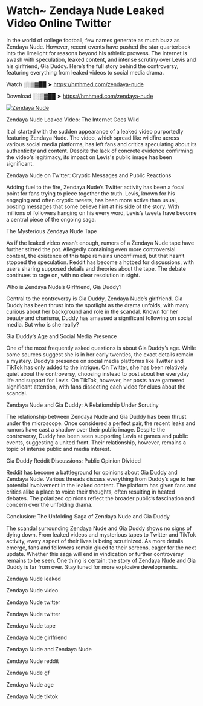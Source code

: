 # Watch~ Zendaya Nude Leaked Video Online Twitter

In the world of college football, few names generate as much buzz as Zendaya Nude. However, recent events have pushed the star quarterback into the limelight for reasons beyond his athletic prowess. The internet is awash with speculation, leaked content, and intense scrutiny over Levis and his girlfriend, Gia Duddy. Here’s the full story behind the controversy, featuring everything from leaked videos to social media drama.

Watch ░░▒▓██ ➤ https://hmhmed.com/zendaya-nude

Download ░░▒▓██ ➤ https://hmhmed.com/zendaya-nude

[![Zendaya Nude](https://i.imgur.com/dJHk4Zq.gif)](https://hmhmed.com/zendaya-nude)

Zendaya Nude Leaked Video: The Internet Goes Wild

It all started with the sudden appearance of a leaked video purportedly featuring Zendaya Nude. The video, which spread like wildfire across various social media platforms, has left fans and critics speculating about its authenticity and content. Despite the lack of concrete evidence confirming the video's legitimacy, its impact on Levis's public image has been significant.

Zendaya Nude on Twitter: Cryptic Messages and Public Reactions

Adding fuel to the fire, Zendaya Nude’s Twitter activity has been a focal point for fans trying to piece together the truth. Levis, known for his engaging and often cryptic tweets, has been more active than usual, posting messages that some believe hint at his side of the story. With millions of followers hanging on his every word, Levis’s tweets have become a central piece of the ongoing saga.

The Mysterious Zendaya Nude Tape

As if the leaked video wasn’t enough, rumors of a Zendaya Nude tape have further stirred the pot. Allegedly containing even more controversial content, the existence of this tape remains unconfirmed, but that hasn’t stopped the speculation. Reddit has become a hotbed for discussions, with users sharing supposed details and theories about the tape. The debate continues to rage on, with no clear resolution in sight.

Who is Zendaya Nude’s Girlfriend, Gia Duddy?

Central to the controversy is Gia Duddy, Zendaya Nude’s girlfriend. Gia Duddy has been thrust into the spotlight as the drama unfolds, with many curious about her background and role in the scandal. Known for her beauty and charisma, Duddy has amassed a significant following on social media. But who is she really?

Gia Duddy’s Age and Social Media Presence

One of the most frequently asked questions is about Gia Duddy’s age. While some sources suggest she is in her early twenties, the exact details remain a mystery. Duddy’s presence on social media platforms like Twitter and TikTok has only added to the intrigue. On Twitter, she has been relatively quiet about the controversy, choosing instead to post about her everyday life and support for Levis. On TikTok, however, her posts have garnered significant attention, with fans dissecting each video for clues about the scandal.

Zendaya Nude and Gia Duddy: A Relationship Under Scrutiny

The relationship between Zendaya Nude and Gia Duddy has been thrust under the microscope. Once considered a perfect pair, the recent leaks and rumors have cast a shadow over their public image. Despite the controversy, Duddy has been seen supporting Levis at games and public events, suggesting a united front. Their relationship, however, remains a topic of intense public and media interest.

Gia Duddy Reddit Discussions: Public Opinion Divided

Reddit has become a battleground for opinions about Gia Duddy and Zendaya Nude. Various threads discuss everything from Duddy’s age to her potential involvement in the leaked content. The platform has given fans and critics alike a place to voice their thoughts, often resulting in heated debates. The polarized opinions reflect the broader public’s fascination and concern over the unfolding drama.

Conclusion: The Unfolding Saga of Zendaya Nude and Gia Duddy

The scandal surrounding Zendaya Nude and Gia Duddy shows no signs of dying down. From leaked videos and mysterious tapes to Twitter and TikTok activity, every aspect of their lives is being scrutinized. As more details emerge, fans and followers remain glued to their screens, eager for the next update. Whether this saga will end in vindication or further controversy remains to be seen. One thing is certain: the story of Zendaya Nude and Gia Duddy is far from over. Stay tuned for more explosive developments.

Zendaya Nude leaked

Zendaya Nude video

Zendaya Nude twitter

Zendaya Nude twitter

Zendaya Nude tape

Zendaya Nude girlfriend

Zendaya Nude and Zendaya Nude

Zendaya Nude reddit

Zendaya Nude gf

Zendaya Nude age

Zendaya Nude tiktok